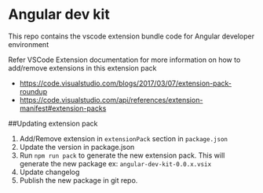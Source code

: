 # Angular dev kit

This repo contains the vscode extension bundle code for Angular developer environment

Refer VSCode Extension documentation for more information on how to add/remove extensions in this extension pack

- https://code.visualstudio.com/blogs/2017/03/07/extension-pack-roundup
- https://code.visualstudio.com/api/references/extension-manifest#extension-packs

##Updating extension pack

1. Add/Remove extension in `extensionPack` section in `package.json`
2. Update the version in package.json
3. Run `npm run pack` to generate the new extension pack. This will generate the new package ex: `angular-dev-kit-0.0.x.vsix`
4. Update changelog
5. Publish the new package in git repo.
